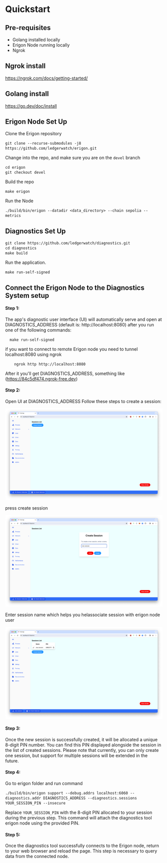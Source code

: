 # Quickstart

## Pre-requisites
- Golang installed locally
- Erigon Node running locally
- Ngrok

## Ngrok install
https://ngrok.com/docs/getting-started/

## Golang install
https://go.dev/doc/install

## Erigon Node Set Up
Clone the Erigon repository
```
git clone --recurse-submodules -j8 https://github.com/ledgerwatch/erigon.git
```

Change into the repo, and make sure you are on the ```devel``` branch
```
cd erigon
git checkout devel
```

Build the repo
```
make erigon
```

Run the Node
```
./build/bin/erigon --datadir <data_directory> --chain sepolia --metrics
```

## Diagnostics Set Up
```
git clone https://github.com/ledgerwatch/diagnostics.git
cd diagnostics
make build
```

Run the application.
```
make run-self-signed
```

## Connect the Erigon Node to the Diagnostics System setup
#### Step 1: 
 The app's diagnostic user interface (UI) will automatically serve and open at DIAGNOSTICS_ADDRESS (default is: http://localhost:8080) after you run one of the following commands:

```
  make run-self-signed
```

if you want to connect to remote Erigon node you need to tunnel localhost:8080 using ngrok
```
    ngrok http http://localhost:8080
```
After it you'll get DIAGNOSTICS_ADDRESS, something like (https://84c5df474.ngrok-free.dev) 

#### Step 2: 
Open UI at DIAGNOSTICS_ADDRESS
Follow these steps to create a session:

![create new operation session 1](/_images/create_session_1.png)

press create session

![create new operation session 2](/_images/create_session_2.png)

Enter session name which helps you helassociate session with erigon node user

![create new operation session 3](/_images/create_session_3.png)

#### Step 3: 
Once the new session is successfully created, it will be allocated a unique 8-digit PIN number. You can find this PIN displayed alongside the session in the list of created sessions. Please note that currently, you can only create one session, but support for multiple sessions will be extended in the future.

#### Step 4: 
Go to erigon folder and run command

```
./build/bin/erigon support --debug.addrs localhost:6060 --diagnostics.addr DIAGNOSTICS_ADDRESS --diagnostics.sessions YOUR_SESSION_PIN --insecure
```

Replace `YOUR_SESSION_PIN` with the 8-digit PIN allocated to your session during the previous step. This command will attach the diagnostics tool erigon node using the provided PIN.

#### Step 5: 
Once the diagnostics tool successfully connects to the Erigon node, return to your web browser and reload the page. This step is necessary to query data from the connected node.